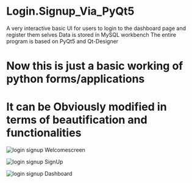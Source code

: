 # Login.Signup_Via_PyQt5
A very interactive basic UI for users to login to the dashboard page and register them selves
Data is stored in MySQL workbench
The entire program is based on PyQt5 and Qt-Designer

# Now this is just a basic working of python forms/applications

# It can be Obviously modified in terms of beautification and functionalities

![login signup Welcomescreen](https://user-images.githubusercontent.com/66404651/133732702-7a147a4a-c4e5-4fac-aea0-41bb471dc0f6.PNG)

![login signup SignUp](https://user-images.githubusercontent.com/66404651/133732699-7ed181bf-0748-48a3-a2ba-79ddc996d836.PNG)

![login signup Dashboard](https://user-images.githubusercontent.com/66404651/133732777-8a61118d-84c2-43d5-89a1-047188d0f218.png)

